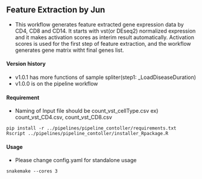 ## Feature Extraction by Jun
* This workflow generates feature extracted gene expression data by CD4, CD8 and CD14. It starts with vst(or DEseq2) normalized expression and it makes activation scores as interim result automatically. Activation scores is used for the first step of feature extraction, and the workflow generates gene matrix witht final genes list.

#### Version history
* v1.0.1 has more functions of sample spliter(step1: _LoadDiseaseDuration)
* v1.0.0 is on the pipeline workflow

#### Requirement
* Naming of Input file should be count_vst_cellType.csv ex) count_vst_CD4.csv, count_vst_CD8.csv 
```shell
pip install -r ../pipelines/pipeline_contoller/requirements.txt
Rscript ../pipelines/pipeline_contoller/installer_Rpackage.R
```

#### Usage
* Please change config.yaml for standalone usage

```shell
snakemake --cores 3
```